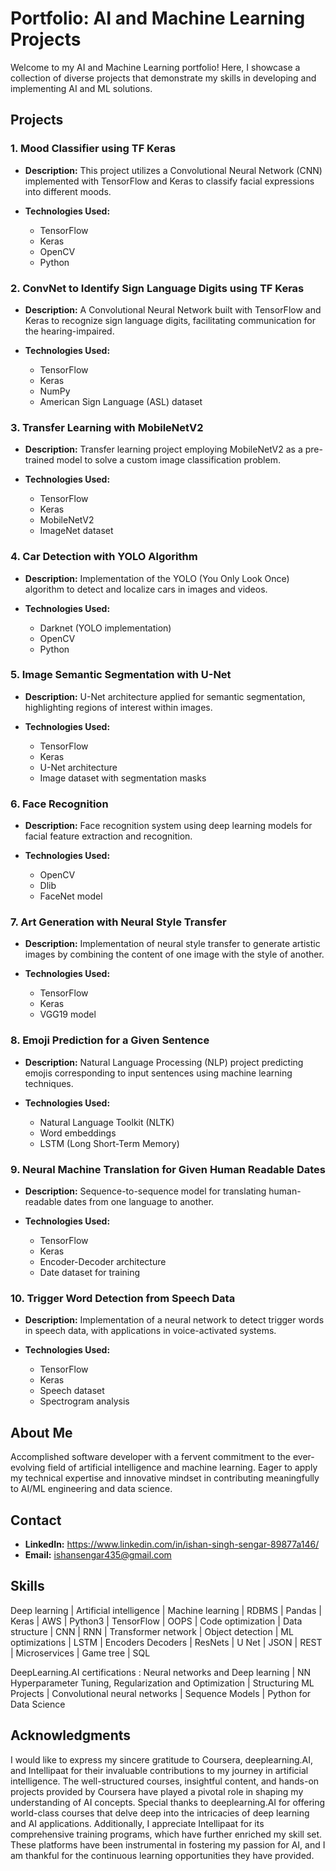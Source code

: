 # Portfolio: AI and Machine Learning Projects

Welcome to my AI and Machine Learning portfolio! Here, I showcase a collection of diverse projects that demonstrate my skills in developing and implementing AI and ML solutions.

## Projects

### 1. Mood Classifier using TF Keras

- **Description:**
  This project utilizes a Convolutional Neural Network (CNN) implemented with TensorFlow and Keras to classify facial expressions into different moods.

- **Technologies Used:**
  - TensorFlow
  - Keras
  - OpenCV
  - Python

### 2. ConvNet to Identify Sign Language Digits using TF Keras

- **Description:**
  A Convolutional Neural Network built with TensorFlow and Keras to recognize sign language digits, facilitating communication for the hearing-impaired.

- **Technologies Used:**
  - TensorFlow
  - Keras
  - NumPy
  - American Sign Language (ASL) dataset

### 3. Transfer Learning with MobileNetV2

- **Description:**
  Transfer learning project employing MobileNetV2 as a pre-trained model to solve a custom image classification problem.

- **Technologies Used:**
  - TensorFlow
  - Keras
  - MobileNetV2
  - ImageNet dataset

### 4. Car Detection with YOLO Algorithm

- **Description:**
  Implementation of the YOLO (You Only Look Once) algorithm to detect and localize cars in images and videos.

- **Technologies Used:**
  - Darknet (YOLO implementation)
  - OpenCV
  - Python

### 5. Image Semantic Segmentation with U-Net

- **Description:**
  U-Net architecture applied for semantic segmentation, highlighting regions of interest within images.

- **Technologies Used:**
  - TensorFlow
  - Keras
  - U-Net architecture
  - Image dataset with segmentation masks

### 6. Face Recognition

- **Description:**
  Face recognition system using deep learning models for facial feature extraction and recognition.

- **Technologies Used:**
  - OpenCV
  - Dlib
  - FaceNet model

### 7. Art Generation with Neural Style Transfer

- **Description:**
  Implementation of neural style transfer to generate artistic images by combining the content of one image with the style of another.

- **Technologies Used:**
  - TensorFlow
  - Keras
  - VGG19 model

### 8. Emoji Prediction for a Given Sentence

- **Description:**
  Natural Language Processing (NLP) project predicting emojis corresponding to input sentences using machine learning techniques.

- **Technologies Used:**
  - Natural Language Toolkit (NLTK)
  - Word embeddings
  - LSTM (Long Short-Term Memory)

### 9. Neural Machine Translation for Given Human Readable Dates

- **Description:**
  Sequence-to-sequence model for translating human-readable dates from one language to another.

- **Technologies Used:**
  - TensorFlow
  - Keras
  - Encoder-Decoder architecture
  - Date dataset for training

### 10. Trigger Word Detection from Speech Data

- **Description:**
  Implementation of a neural network to detect trigger words in speech data, with applications in voice-activated systems.

- **Technologies Used:**
  - TensorFlow
  - Keras
  - Speech dataset
  - Spectrogram analysis

## About Me

Accomplished software developer with a fervent commitment to the ever-evolving field of artificial intelligence and machine learning. Eager to apply my technical expertise and innovative mindset in contributing meaningfully to AI/ML engineering and data science.

## Contact

- **LinkedIn:** https://www.linkedin.com/in/ishan-singh-sengar-89877a146/
- **Email:** ishansengar435@gmail.com

## Skills

Deep learning | Artificial intelligence | Machine learning | RDBMS | Pandas | Keras | AWS | Python3 | TensorFlow | OOPS | Code optimization | Data structure | CNN | RNN | Transformer network | Object detection | ML optimizations | LSTM | Encoders Decoders | ResNets | U Net | JSON | REST | Microservices | Game tree | SQL

DeepLearning.AI certifications :
Neural networks and Deep learning | NN Hyperparameter Tuning, Regularization and Optimization | Structuring ML Projects | Convolutional neural networks | Sequence Models | Python for Data Science

## Acknowledgments

I would like to express my sincere gratitude to Coursera, deeplearning.AI, and Intellipaat for their invaluable contributions to my journey in artificial intelligence. The well-structured courses, insightful content, and hands-on projects provided by Coursera have played a pivotal role in shaping my understanding of AI concepts. Special thanks to deeplearning.AI for offering world-class courses that delve deep into the intricacies of deep learning and AI applications. Additionally, I appreciate Intellipaat for its comprehensive training programs, which have further enriched my skill set. These platforms have been instrumental in fostering my passion for AI, and I am thankful for the continuous learning opportunities they have provided.
